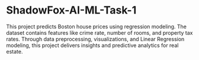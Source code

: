 # ShadowFox-AI-ML-Task-1
 This project predicts Boston house prices using regression modeling. The dataset contains features like crime rate, number of rooms, and property tax rates. Through data preprocessing, visualizations, and Linear Regression modeling, this project delivers insights and predictive analytics for real estate.
